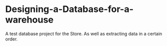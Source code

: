 # Designing-a-Database-for-a-warehouse
А test database project for the Store.
As well as extracting data in a certain order.
